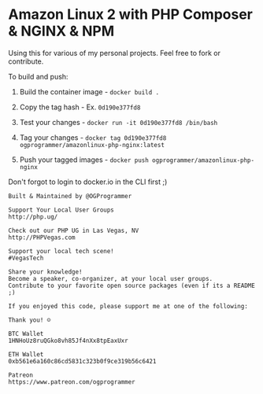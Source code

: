 # Amazon Linux 2 with PHP Composer & NGINX & NPM

Using this for various of my personal projects. Feel free to fork or contribute.

To build and push:

1. Build the container image - `docker build .`

2. Copy the tag hash - Ex. `0d190e377fd8`

3. Test your changes - `docker run -it 0d190e377fd8 /bin/bash`

4. Tag your changes - `docker tag 0d190e377fd8 ogprogrammer/amazonlinux-php-nginx:latest`

5. Push your tagged images - `docker push ogprogrammer/amazonlinux-php-nginx`

Don't forgot to login to docker.io in the CLI first ;)


```
Built & Maintained by @OGProgrammer

Support Your Local User Groups
http://php.ug/

Check out our PHP UG in Las Vegas, NV
http://PHPVegas.com

Support your local tech scene!
#VegasTech

Share your knowledge!
Become a speaker, co-organizer, at your local user groups.
Contribute to your favorite open source packages (even if its a README ;)

If you enjoyed this code, please support me at one of the following:

Thank you! ☺

BTC Wallet
1HNHoUz8ruQGko8vh85Jf4nXx8tpEaxUxr

ETH Wallet
0xb561e6a160c86cd5831c323b0f9ce319b56c6421

Patreon
https://www.patreon.com/ogprogrammer
```
